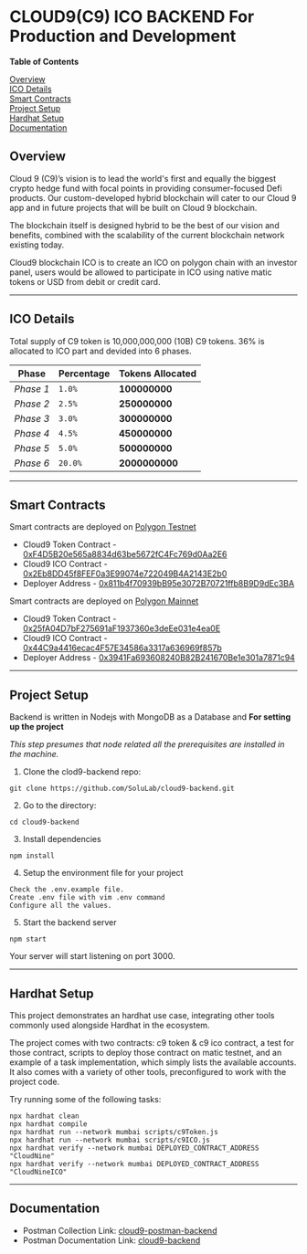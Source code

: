 # CLOUD9(C9) ICO BACKEND For Production and Development

**Table of Contents**

[Overview](#overview)<br>
[ICO Details](#ico-details)<br>
[Smart Contracts](#smart-contracts)<br>
[Project Setup](#project-setup)<br>
[Hardhat Setup](#hardhat-setup)<br>
[Documentation](#documentation)<br>
## **Overview**

Cloud 9 (C9)’s vision is to lead the world's first and equally the biggest crypto hedge fund with focal points in providing consumer-focused Defi products. Our custom-developed hybrid blockchain will cater to our Cloud 9 app and in future projects that will be built on Cloud 9 blockchain. 

The blockchain itself is designed hybrid to be the best of our vision and benefits, combined with the scalability of the current blockchain network existing today.

Cloud9 blockchain ICO is to create an ICO on polygon chain with an investor panel, users would be allowed to participate in ICO using native matic tokens or USD from debit or credit card.

***
## **ICO Details**

Total supply of C9 token is 10,000,000,000 (10B) C9 tokens. 36% is allocated to ICO part and devided into 6 phases.

Phase | Percentage | Tokens Allocated
--- | --- | ---
*Phase 1*   |`1.0%` |   **100000000**
*Phase 2*   |`2.5%` |   **250000000**
*Phase 3*   |`3.0%` |   **300000000**
*Phase 4*   |`4.5%` |   **450000000**
*Phase 5*   |`5.0%` |   **500000000**
*Phase 6*   |`20.0%`|   **2000000000**

***
## **Smart Contracts**
Smart contracts are deployed on [Polygon Testnet](https://mumbai.polygonscan.com)

- Cloud9 Token Contract - [0xF4D5B20e565a8834d63be5672fC4Fc769d0Aa2E6](https://mumbai.polygonscan.com/address/0xF4D5B20e565a8834d63be5672fC4Fc769d0Aa2E6)
- Cloud9 ICO Contract - [0x2Eb8DD45f8FEF0a3E99074e722049B4A2143E2b0](https://mumbai.polygonscan.com/address/0x2Eb8DD45f8FEF0a3E99074e722049B4A2143E2b0)
- Deployer Address - [0x811b4f70939bB95e3072B70721ffb8B9D9dEc3BA](https://mumbai.polygonscan.com/address/0x811b4f70939bB95e3072B70721ffb8B9D9dEc3BA)

Smart contracts are deployed on [Polygon Mainnet](https://polygonscan.com/)

- Cloud9 Token Contract - [0x25fA04D7bF275691aF1937360e3deEe031e4ea0E](https://polygonscan.com/address/0x25fA04D7bF275691aF1937360e3deEe031e4ea0E)
- Cloud9 ICO Contract - [0x44C9a4416ecac4F57E34586a3317a636969f857b](https://polygonscan.com/address/0x25fA04D7bF275691aF1937360e3deEe031e4ea0E)
- Deployer Address - [0x3941Fa693608240B82B241670Be1e301a7871c94](https://polygonscan.com/address/0x25fA04D7bF275691aF1937360e3deEe031e4ea0E)

***
## **Project Setup**

Backend is written in Nodejs with MongoDB as a Database and 
**For setting up the project**

_This step presumes that node related all the prerequisites are installed in the machine._

1. Clone the clod9-backend repo:
```
git clone https://github.com/SoluLab/cloud9-backend.git
```
2. Go to the directory:
```
cd cloud9-backend
```
3. Install dependencies
```
npm install
```
4. Setup the environment file for your project
```
Check the .env.example file.
Create .env file with vim .env command
Configure all the values.
```
5. Start the backend server
```
npm start
```

Your server will start listening on port 3000.
***
## **Hardhat Setup**

This project demonstrates an hardhat use case, integrating other tools commonly used alongside Hardhat in the ecosystem.

The project comes with two contracts: c9 token & c9 ico contract, a test for those contract, scripts to deploy those contract on matic testnet, and an example of a task implementation, which simply lists the available accounts. It also comes with a variety of other tools, preconfigured to work with the project code.

Try running some of the following tasks:

```shell
npx hardhat clean
npx hardhat compile
npx hardhat run --network mumbai scripts/c9Token.js
npx hardhat run --network mumbai scripts/c9ICO.js
npx hardhat verify --network mumbai DEPLOYED_CONTRACT_ADDRESS "CloudNine"
npx hardhat verify --network mumbai DEPLOYED_CONTRACT_ADDRESS "CloudNineICO"
```

***

## **Documentation**

* Postman Collection Link: [cloud9-postman-backend](https://www.getpostman.com/collections/ec6b486123b46705d7a2)
* Postman Documentation Link: [cloud9-backend](https://documenter.getpostman.com/view/3955547/UVeMK4r2)